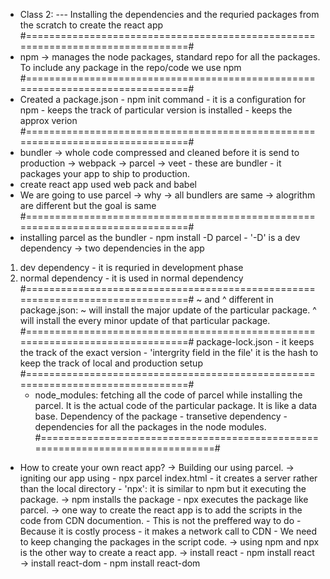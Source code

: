 - Class 2:
  --- Installing the dependencies and the requried packages from the scratch to create the react app
  #===============================================================================#
- npm -> manages the node packages, standard repo for all the packages. To include any package in the repo/code we use npm
  #===============================================================================#
- Created a package.json - npm init command - it is a configuration for npm - keeps the track of particular version is installed - keeps the approx verion
  #===============================================================================#
- bundler -> whole code compressed and cleaned before it is send to production -> webpack -> parcel -> veet - these are bundler - it packages your app to ship to production.
- create react app used web pack and babel
- We are going to use parcel -> why -> all bundlers are same -> alogrithm are different but the goal is same
  #===============================================================================#
- installing parcel as the bundler - npm install -D parcel - '-D' is a dev dependency
  -> two dependencies in the app

1. dev dependency - it is requried in development phase
2. normal dependency - it is used in normal dependency
   #===============================================================================#
   ~ and ^ different in package.json:
   ~ will install the major update of the particular package.
   ^ will install the every minor update of that particular package.
   #===============================================================================#
   package-lock.json - it keeps the track of the exact version - 'intergrity field in the file' it is the hash to keep the track of local and production setup
   #===============================================================================#
   - node_modules: fetching all the code of parcel while installing the parcel. It is the actual code of the particular package. It is like a data base. Dependency of the package - transetive dependency - dependencies for all the packages in the node modules.
     #===============================================================================#

- How to create your own react app?
  -> Building our using parcel.
  -> igniting our app using - npx parcel index.html - it creates a server rather than the local directory - 'npx': it is similar to npm but it executing the package.
  -> npm installs the package - npx executes the package like parcel.
  -> one way to create the react app is to add the scripts in the code from CDN documention. - This is not the preffered way to do - Because it is costly process - it makes a network call to CDN - We need to keep changing the packages in the script code.
  -> using npm and npx is the other way to create a react app.
  -> install react - npm install react
  -> install react-dom - npm install react-dom

